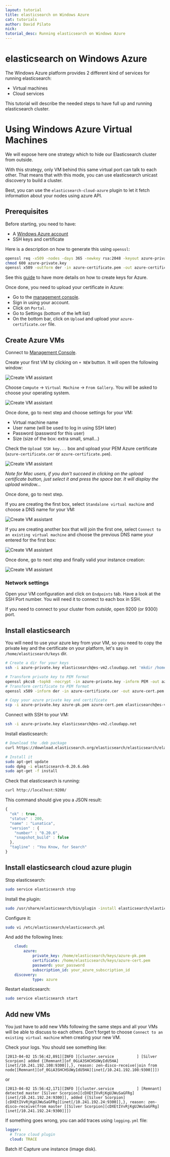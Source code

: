 ```yaml
---
layout: tutorial
title: elasticsearch on Windows Azure
cat: tutorials
author: David Pilato
nick:
tutorial_desc: Running elasticsearch on Windows Azure
---
```


elasticsearch on Windows Azure
==============================

The Windows Azure platform provides 2 different kind of services for running elasticsearch:

* Virtual machines
* Cloud services

This tutorial will describe the needed steps to have full up and running elasticsearch cluster.

Using Windows Azure Virtual Machines
====================================

We will expose here one strategy which to hide our Elasticsearch cluster from outside.

With this strategy, only VM behind this same virtual port can talk to each other. 
That means that with this mode, you can use elasticsearch unicast discovery to build a cluster.

Best, you can use the `elasticsearch-cloud-azure` plugin to let it fetch information about your nodes using
azure API.


Prerequisites
-------------

Before starting, you need to have:

* A [Windows Azure account](http://www.windowsazure.com/)
* SSH keys and certificate

Here is a description on how to generate this using `openssl`:

```sh
openssl req -x509 -nodes -days 365 -newkey rsa:2048 -keyout azure-private.key -out azure-certificate.pem
chmod 600 azure-private.key
openssl x509 -outform der -in azure-certificate.pem -out azure-certificate.cer
```

See this [guide](http://www.windowsazure.com/en-us/manage/linux/how-to-guides/ssh-into-linux/) to have
more details on how to create keys for Azure.

Once done, you need to upload your certificate in Azure:

* Go to the [management console](https://account.windowsazure.com/).
* Sign in using your account.
* Click on `Portal`.
* Go to Settings (bottom of the left list)
* On the bottom bar, click on `Upload` and upload your `azure-certificate.cer` file.


Create Azure VMs
----------------

Connect to [Management Console](https://manage.windowsazure.com/).

Create your first VM by clicking on `+ NEW` button. It will open the following window:

![Create VM assistant](../images/azure/azure-create-vm0.png "Create VM assistant")

Choose `Compute` -> `Virtual Machine` -> `From Gallery`. You will be asked to choose your operating system.

![Create VM assistant](../images/azure/azure-create-vm1.png "Create VM assistant")

Once done, go to next step and choose settings for your VM:

* Virtual machine name
* User name (will be used to log in using SSH later)
* Password (password for this user)
* Size (size of the box: extra small, small...)

Check the `Upload SSH key...` box and upload your PEM Azure certificate (`azure-certificate.cer` or `azure-certificate.pem`).

![Create VM assistant](../images/azure/azure-create-vm2.png "Create VM assistant")

*Note for Mac users, if you don't succeed in clicking on the upload certificate button, just select it
and press the space bar. It will display the upload window...*

Once done, go to next step.

If you are creating the first box, select `Standalone virtual machine` and choose a DNS name for your VM:

![Create VM assistant](../images/azure/azure-create-multivm3.png "Create VM assistant")

If you are creating another box that will join the first one, select `Connect to an existing virtual machine` 
and choose the previous DNS name your entered for the first box:

![Create VM assistant](../images/azure/azure-create-multivm4.png "Create VM assistant")

Once done, go to next step and finally valid your instance creation:

![Create VM assistant](../images/azure/azure-create-vm4.png "Create VM assistant")

### Network settings

Open your VM configuration and click on `Endpoints` tab. Have a look at the SSH Port number. You will need it
to connect to each box in SSH.

If you need to connect to your cluster from *outside*, open 9200 (or 9300) port.


Install elasticsearch
---------------------

You will need to use your azure key from your VM, so you need to copy the private key and the certificate
on your platform, let's say in `/home/elasticsearch/keys` dir.

```sh
# Create a dir for your keys
ssh -i azure-private.key elasticsearch@es-vm2.cloudapp.net 'mkdir /home/elasticsearch/keys'

# Transform private key to PEM format
openssl pkcs8 -topk8 -nocrypt -in azure-private.key -inform PEM -out azure-pk.pem -outform PEM
# Transform certificate to PEM format
openssl x509 -inform der -in azure-certificate.cer -out azure-cert.pem

# Copy your azure private key and certificate
scp -i azure-private.key azure-pk.pem azure-cert.pem elasticsearch@es-vm2.cloudapp.net:/home/elasticsearch/keys
```

Connect with SSH to your VM:

```sh
ssh -i azure-private.key elasticsearch@es-vm2.cloudapp.net
```

Install elasticsearch:

```sh
# Download the .deb package
curl https://download.elasticsearch.org/elasticsearch/elasticsearch/elasticsearch-0.20.6.deb -o elasticsearch-0.20.6.deb

# Install it
sudo apt-get update
sudo dpkg -i elasticsearch-0.20.6.deb
sudo apt-get -f install
```

Check that elasticsearch is running:

```sh
curl http://localhost:9200/
```

This command should give you a JSON result:

```javascript
{
  "ok" : true,
  "status" : 200,
  "name" : "Lunatica",
  "version" : {
    "number" : "0.20.6",
    "snapshot_build" : false
  },
  "tagline" : "You Know, for Search"
}
```

Install elasticsearch cloud azure plugin
----------------------------------------

Stop elasticsearch:

```sh
sudo service elasticsearch stop
```

Install the plugin:

```sh
sudo /usr/share/elasticsearch/bin/plugin -install elasticsearch/elasticsearch-cloud-azure/1.0.0
```

Configure it:

```sh
sudo vi /etc/elasticsearch/elasticsearch.yml
```

And add the following lines:

```yaml
    cloud:
        azure:
            private_key: /home/elasticsearch/keys/azure-pk.pem
            certificate: /home/elasticsearch/keys/azure-cert.pem
            password: your_password
            subscription_id: your_azure_subscription_id
    discovery:
            type: azure
```

Restart elasticsearch:

```sh
sudo service elasticsearch start
```

Add new VMs
-----------

You just have to add new VMs following the same steps and all your VMs will be able to discuss to each others.
Don't forget to choose `Connect to an existing virtual machine` when creating your new VM.

Check your logs. You should see something like:

```
[2013-04-02 15:56:42,891][INFO ][cluster.service          ] [Silver Scorpion] added {[Remnant][of_0GiA3SHCHSUWyIdU5HA][inet[/10.241.192.108:9300]],}, reason: zen-disco-receive(join from node[[Remnant][of_0GiA3SHCHSUWyIdU5HA][inet[/10.241.192.108:9300]]])
```

or

```
[2013-04-02 15:56:42,171][INFO ][cluster.service          ] [Remnant] detected_master [Silver Scorpion][cDXEtIVvRjKgUJWuSaGFRg][inet[/10.241.192.24:9300]], added {[Silver Scorpion][cDXEtIVvRjKgUJWuSaGFRg][inet[/10.241.192.24:9300]],}, reason: zen-disco-receive(from master [[Silver Scorpion][cDXEtIVvRjKgUJWuSaGFRg][inet[/10.241.192.24:9300]]])
```

If something goes wrong, you can add traces using `logging.yml` file:

```yaml
logger:
  # Trace cloud plugin
  cloud: TRACE
```


Batch it!
Capture une instance (image disk).


